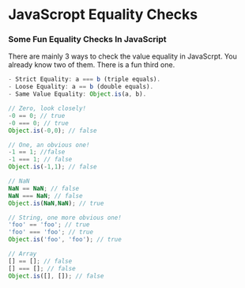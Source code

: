# JavaScropt Equality Checks
### Some Fun Equality Checks In JavaScript

There are mainly 3 ways to check the value equality in JavaScrpt. You already know two of them. There is a fun third one.
```js
- Strict Equality: a === b (triple equals).
- Loose Equality: a == b (double equals).
- Same Value Equality: Object.is(a, b).
```

```js
// Zero, look closely!
-0 == 0; // true
-0 === 0; // true
Object.is(-0,0); // false
```

```js
// One, an obvious one!
-1 == 1; //false
-1 === 1; // false
Object.is(-1,1); // false
```

```js
// NaN
NaN == NaN; // false
NaN === NaN; // false
Object.is(NaN,NaN); // true
```

```js
// String, one more obvious one!
'foo' == 'foo'; // true
'foo' === 'foo'; // true
Object.is('foo', 'foo'); // true
```

```js
// Array
[] == []; // false
[] === []; // false 
Object.is([], []); // false
```